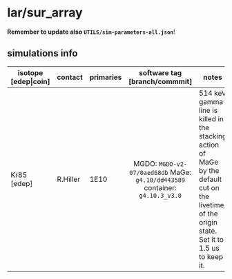 # lar/sur_array
**Remember to update also `UTILS/sim-parameters-all.json`**!

## simulations info

| isotope \[edep\|coin\] | contact    | primaries | software tag \[branch/commmit\]                                                              | notes                     |
| ---------------------- | ---------- | --------- | :------------------------------------------------------------------------------------------: | ------------------------- |
| Kr85 \[edep\]          | R.Hiller   | 1E10      | MGDO: `MGDO-v2-07/0aed68db` MaGe: `g4.10/dd443589` container: `g4.10.3_v3.0`                 | 514 keV gamma line is killed in the stacking action of MaGe by the default cut on the livetime of the origin state. Set it to 1.5 us to keep it. |
